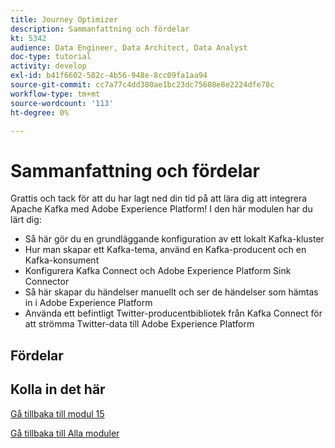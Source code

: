 ```yaml
---
title: Journey Optimizer
description: Sammanfattning och fördelar
kt: 5342
audience: Data Engineer, Data Architect, Data Analyst
doc-type: tutorial
activity: develop
exl-id: b41f6602-582c-4b56-948e-8cc09fa1aa94
source-git-commit: cc7a77c4dd380ae1bc23dc75608e8e2224dfe78c
workflow-type: tm+mt
source-wordcount: '113'
ht-degree: 0%

---
```


# Sammanfattning och fördelar

Grattis och tack för att du har lagt ned din tid på att lära dig att integrera Apache Kafka med Adobe Experience Platform!
I den här modulen har du lärt dig:

- Så här gör du en grundläggande konfiguration av ett lokalt Kafka-kluster
- Hur man skapar ett Kafka-tema, använd en Kafka-producent och en Kafka-konsument
- Konfigurera Kafka Connect och Adobe Experience Platform Sink Connector
- Så här skapar du händelser manuellt och ser de händelser som hämtas in i Adobe Experience Platform
- Använda ett befintligt Twitter-producentbibliotek från Kafka Connect för att strömma Twitter-data till Adobe Experience Platform

## Fördelar

## Kolla in det här

[Gå tillbaka till modul 15](./aep-apache-kafka.md)

[Gå tillbaka till Alla moduler](../../overview.md)
